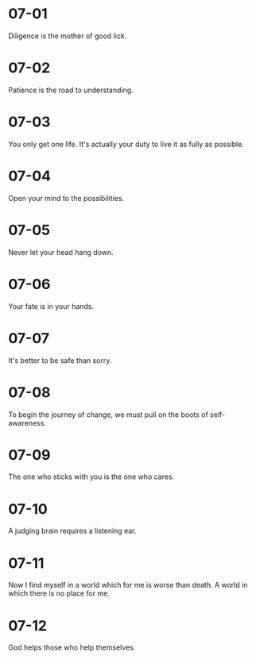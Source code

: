 # 07-01

Diligence is the mother of good lick.

# 07-02

Patience is the road to understanding.

# 07-03

You only get one life. It's actually your duty to live it as fully as possible.

# 07-04

Open your mind to the possibilities.

# 07-05

Never let your head hang down.

# 07-06

Your fate is in your hands.

# 07-07

It's better to be safe than sorry.

# 07-08

To begin the journey of change, we must pull on the boots of self-awareness.

# 07-09

The one who sticks with you is the one who cares.

# 07-10

A judging brain requires a listening ear.

# 07-11

Now I find myself in a world which for me is worse than death. A world in which there is no place for me.

# 07-12

God helps those who help themselves.
